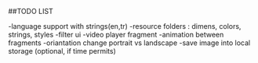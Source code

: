 ##TODO LIST

-language support with  strings(en,tr)
-resource folders : dimens, colors, strings, styles
-filter ui
-video player fragment
-animation between fragments
-oriantation change portrait vs landscape
-save image into local storage (optional, if time permits)